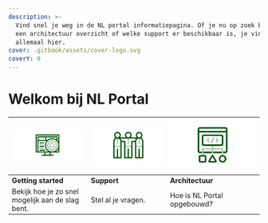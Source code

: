 ```yaml
---
description: >-
  Vind snel je weg in de NL portal informatiepagina. Of je nu op zoek bent naar
  een architectuur overzicht of welke support er beschikbaar is, je vindt het
  allemaal hier.
cover: .gitbook/assets/cover-logo.svg
coverY: 0
---
```


# Welkom bij NL Portal

| ![Getting started](img/computer_nlp.png)         | ![Support](img/support_nlp.jpg) | ![Architectuur](<img/architecture 2.jpg>) |
| ------------------------------------------------ | ------------------------------- | ----------------------------------------- |
| **Getting started**                              | **Support**                     | **Architectuur**                          |
| Bekijk hoe je zo snel mogelijk aan de slag bent. | Stel al je vragen.              | Hoe is NL Portal opgebouwd?               |
